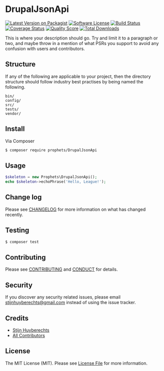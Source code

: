 # DrupalJsonApi

[![Latest Version on Packagist][ico-version]][link-packagist]
[![Software License][ico-license]](LICENSE.md)
[![Build Status][ico-travis]][link-travis]
[![Coverage Status][ico-scrutinizer]][link-scrutinizer]
[![Quality Score][ico-code-quality]][link-code-quality]
[![Total Downloads][ico-downloads]][link-downloads]

This is where your description should go. Try and limit it to a paragraph or two, and maybe throw in a mention of what
PSRs you support to avoid any confusion with users and contributors.

## Structure

If any of the following are applicable to your project, then the directory structure should follow industry best practises by being named the following.

```
bin/
config/
src/
tests/
vendor/
```


## Install

Via Composer

``` bash
$ composer require prophets/DrupalJsonApi
```

## Usage

``` php
$skeleton = new Prophets\DrupalJsonApi();
echo $skeleton->echoPhrase('Hello, League!');
```

## Change log

Please see [CHANGELOG](CHANGELOG.md) for more information on what has changed recently.

## Testing

``` bash
$ composer test
```

## Contributing

Please see [CONTRIBUTING](CONTRIBUTING.md) and [CONDUCT](CONDUCT.md) for details.

## Security

If you discover any security related issues, please email stijnhuyberechts@gmail.com instead of using the issue tracker.

## Credits

- [Stijn Huyberechts][link-author]
- [All Contributors][link-contributors]

## License

The MIT License (MIT). Please see [License File](LICENSE.md) for more information.

[ico-version]: https://img.shields.io/packagist/v/prophets/DrupalJsonApi.svg?style=flat-square
[ico-license]: https://img.shields.io/badge/license-MIT-brightgreen.svg?style=flat-square
[ico-travis]: https://img.shields.io/travis/prophets/DrupalJsonApi/master.svg?style=flat-square
[ico-scrutinizer]: https://img.shields.io/scrutinizer/coverage/g/prophets/DrupalJsonApi.svg?style=flat-square
[ico-code-quality]: https://img.shields.io/scrutinizer/g/prophets/DrupalJsonApi.svg?style=flat-square
[ico-downloads]: https://img.shields.io/packagist/dt/prophets/DrupalJsonApi.svg?style=flat-square

[link-packagist]: https://packagist.org/packages/prophets/DrupalJsonApi
[link-travis]: https://travis-ci.org/prophets/DrupalJsonApi
[link-scrutinizer]: https://scrutinizer-ci.com/g/prophets/DrupalJsonApi/code-structure
[link-code-quality]: https://scrutinizer-ci.com/g/prophets/DrupalJsonApi
[link-downloads]: https://packagist.org/packages/prophets/DrupalJsonApi
[link-author]: https://github.com/huyby
[link-contributors]: ../../contributors
